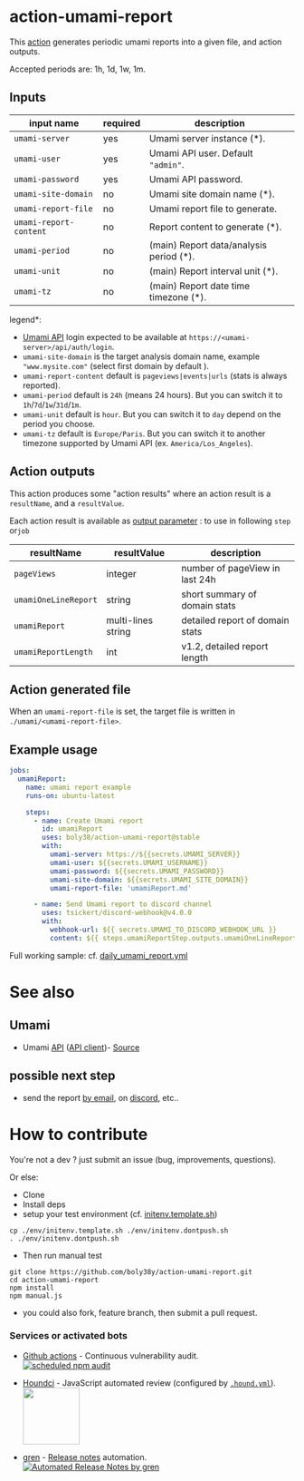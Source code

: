 # action-umami-report

This [action](./action.yml) generates periodic umami reports into a given file, and action outputs.

Accepted periods are: 1h, 1d, 1w, 1m.

## Inputs

| input name             | required | description                             |
|------------------------|----------|-----------------------------------------|
| `umami-server`         | yes      | Umami server instance (*).              |
| `umami-user`           | yes      | Umami API user. Default `"admin"`.      | 
| `umami-password`       | yes      | Umami API password.                     | 
| `umami-site-domain`    | no       | Umami site domain name (*).             | 
| `umami-report-file`    | no       | Umami report file to generate.          | 
| `umami-report-content` | no       | Report content to generate (*).         | 
| `umami-period`         | no       | (main) Report data/analysis period (*). | 
| `umami-unit`           | no       | (main) Report interval unit (*).        | 
| `umami-tz`             | no       | (main) Report date time timezone (*).   | 

legend*:
- [Umami API](https://umami.is/docs/api) login expected to be available at `https://<umami-server>/api/auth/login`.
- `umami-site-domain` is the target analysis domain name, example `"www.mysite.com"` (select first domain by default ).
- `umami-report-content` default is `pageviews|events|urls` (stats is always reported).
- `umami-period` default is `24h` (means 24 hours). But you can switch it to `1h`/`7d`/`1w`/`31d`/`1m`.
- `umami-unit` default is `hour`. But you can switch it to `day` depend on the period you choose.
- `umami-tz` default is `Europe/Paris`. But you can switch it to another timezone supported by Umami API (ex. `America/Los_Angeles`).

## Action outputs

This action produces some "action results" where an action result is a `resultName`, and a `resultValue`.

Each action result is available as [output parameter](https://docs.github.com/en/actions/using-workflows/workflow-commands-for-github-actions#setting-an-output-parameter) : to use in following `step` or`job`

| resultName           | resultValue        | description                     |
|----------------------|--------------------|---------------------------------|
| `pageViews`          | integer            | number of pageView in last 24h  |
| `umamiOneLineReport` | string             | short summary of domain stats   | 
| `umamiReport`        | multi-lines string | detailed report of domain stats | 
| `umamiReportLength`  | int                | v1.2, detailed report length    | 

## Action generated file

When an `umami-report-file` is set, the target file is written in `./umami/<umami-report-file>`.

## Example usage

```yaml
jobs:
  umamiReport:
    name: umami report example
    runs-on: ubuntu-latest

    steps:
      - name: Create Umami report
        id: umamiReport
        uses: boly38/action-umami-report@stable
        with:
          umami-server: https://${{secrets.UMAMI_SERVER}}
          umami-user: ${{secrets.UMAMI_USERNAME}}
          umami-password: ${{secrets.UMAMI_PASSWORD}}
          umami-site-domain: ${{secrets.UMAMI_SITE_DOMAIN}}
          umami-report-file: 'umamiReport.md'

      - name: Send Umami report to discord channel
        uses: tsickert/discord-webhook@v4.0.0
        with:
          webhook-url: ${{ secrets.UMAMI_TO_DISCORD_WEBHOOK_URL }}
          content: ${{ steps.umamiReportStep.outputs.umamiOneLineReport }}
```
Full working sample: cf. [daily_umami_report.yml](.github/workflows/daily_umami_report.yml)

# See also

## Umami
- Umami [API](https://umami.is/docs/api) ([API client](https://github.com/jakobbouchard/umami-api-client))- [Source](https://github.com/umami-software/umami)

## possible next step
- send the report [by email](https://github.com/marketplace?type=actions&query=mail+), on [discord](https://github.com/marketplace?type=actions&query=discord+), etc..

# How to contribute
You're not a dev ? just submit an issue (bug, improvements, questions). 

Or else:
* Clone
* Install deps
* setup your test environment (cf. [initenv.template.sh](./env/initenv.template.sh))
```
cp ./env/initenv.template.sh ./env/initenv.dontpush.sh
. ./env/initenv.dontpush.sh
```
* Then run manual test
```
git clone https://github.com/boly38y/action-umami-report.git
cd action-umami-report
npm install
npm manual.js
```
* you could also fork, feature branch, then submit a pull request.


### Services or activated bots

- [Github actions](https://github.com/features/actions) - Continuous vulnerability audit.<br/>
[![scheduled npm audit](https://github.com/boly38/action-umami-report/actions/workflows/audit.yml/badge.svg)](https://github.com/boly38/action-umami-report/actions/workflows/audit.yml)
 
- [Houndci](https://houndci.com/) - JavaScript  automated review (configured by [`.hound.yml`](./.hound.yml)).<br/>
[<img src="https://cdn.icon-icons.com/icons2/2148/PNG/512/houndci_icon_132320.png" width="100">](https://houndci.com/)

- [gren](https://github.com/github-tools/github-release-notes) - [Release notes](https://github.com/boly38/action-umami-report/releases) automation.<br/>
[![Automated Release Notes by gren](https://img.shields.io/badge/%F0%9F%A4%96-release%20notes-00B2EE.svg)](https://github-tools.github.io/github-release-notes/)

